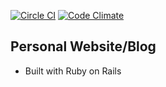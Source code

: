[![Circle CI](https://circleci.com/gh/jd-gray/personal_blog.svg?style=svg)](https://circleci.com/gh/jd-gray/personal_blog)
[![Code Climate](https://codeclimate.com/github/jd-gray/personal_blog/badges/gpa.svg)](https://codeclimate.com/github/jd-gray/personal_blog)

## Personal Website/Blog

- Built with Ruby on Rails
